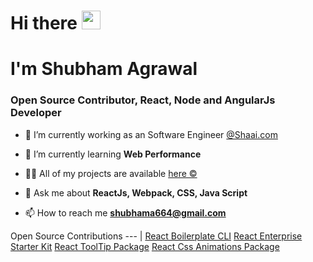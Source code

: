 <h1 align="left">Hi there <img src="https://emojis.slackmojis.com/emojis/images/1536351075/4594/blob-wave.gif?1536351075" width="30"/> </h1>
<h1 align="left">I'm Shubham Agrawal</h1>
<h3 align="left">Open Source Contributor, React, Node and AngularJs Developer</h3>

- 🔭 I’m currently working as an Software Engineer [@Shaai.com](https://github.com/shaaditech)

- 🌱 I’m currently learning **Web Performance**

- 👨‍💻 All of my projects are available [here ©](https://shubhamsweb.netlify.app/)

- 💬 Ask me about **ReactJs, Webpack, CSS, Java Script**

- 📫 How to reach me **shubhama664@gmail.com**


Open Source Contributions 
--- | 
[React Boilerplate CLI](https://www.npmjs.com/package/awesome-boilerplates)
[React Enterprise Starter Kit](https://github.com/anandgupta193/react-enterprise-starter-kit) 
[React ToolTip Package](https://github.com/shubhamsWEB/Tooltip-Package) 
[React Css Animations Package](https://github.com/shubhamsWEB/CSS-Animation--Package)

